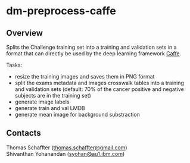 # dm-preprocess-caffe
## Overview
Splits the Challenge training set into a training and validation sets in a format that can directly be used by the deep learning framework [Caffe](http://caffe.berkeleyvision.org/).

Tasks:
- resize the training images and saves them in PNG format
- split the exams metadata and images crosswalk tables into a training and validation sets (default: 70% of the cancer positive and negative subjects are in the training set)
- generate image labels
- generate train and val LMDB
- generate mean image for background substraction

## Contacts
Thomas Schaffter (thomas.schaffter@gmail.com)  
Shivanthan Yohanandan (syohan@au1.ibm.com)
